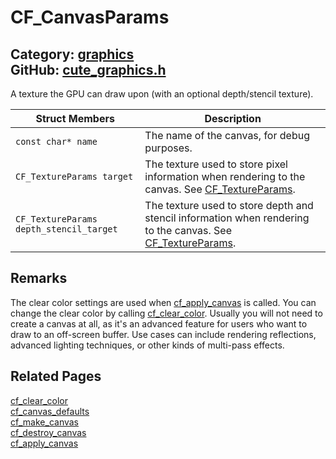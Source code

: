 [](../header.md ':include')

# CF_CanvasParams

Category: [graphics](/api_reference?id=graphics)  
GitHub: [cute_graphics.h](https://github.com/RandyGaul/cute_framework/blob/master/include/cute_graphics.h)  
---

A texture the GPU can draw upon (with an optional depth/stencil texture).

Struct Members | Description
--- | ---
`const char* name` | The name of the canvas, for debug purposes.
`CF_TextureParams target` | The texture used to store pixel information when rendering to the canvas. See [CF_TextureParams](/graphics/cf_textureparams.md).
`CF_TextureParams depth_stencil_target` | The texture used to store depth and stencil information when rendering to the canvas. See [CF_TextureParams](/graphics/cf_textureparams.md).

## Remarks

The clear color settings are used when [cf_apply_canvas](/graphics/cf_apply_canvas.md) is called. You can change the clear color
by calling [cf_clear_color](/graphics/cf_clear_color.md). Usually you will not need to create a canvas at all, as it's an advanced feature for
users who want to draw to an off-screen buffer. Use cases can include rendering reflections, advanced lighting
techniques, or other kinds of multi-pass effects.

## Related Pages

[cf_clear_color](/graphics/cf_clear_color.md)  
[cf_canvas_defaults](/graphics/cf_canvas_defaults.md)  
[cf_make_canvas](/graphics/cf_make_canvas.md)  
[cf_destroy_canvas](/graphics/cf_destroy_canvas.md)  
[cf_apply_canvas](/graphics/cf_apply_canvas.md)  
